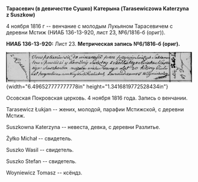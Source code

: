 **Тарасевич (в девичестве Сушко) Катерына (Tarasewiczowa Katerzyna z
Suszkow)**

4 ноября 1816 г -- венчание с молодым Лукьяном Тарасевичем с деревни
Мстиж (НИАБ 136-13-920, лист 23, №6/1816-б (ориг)).

**НИАБ 136-13-920:** Лист 23. **Метрическая запись №6/1816-б (ориг).**

![](./media/c7c121ee047f599afb1861c6cecc74b38ae5da8e.png){width="6.496527777777778in"
height="1.3416819772528434in"}

Осовская Покровская церковь. 4 ноября 1816 года. Запись о венчании.

Tarasewicz Łukjan -- жених, молодой, парафии Мстижской, с деревни Мстиж.

Suszkowna Katerzyna -- невеста, девка, с деревни Разлитье.

Żyłko Michał -- свидетель.

Suszko Wasil -- свидетель.

Suszko Stefan -- свидетель.

Woyniewicz Tomasz -- ксёндз.
